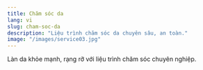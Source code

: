 ```yaml
---
title: Chăm sóc da
lang: vi
slug: cham-soc-da
description: "Liệu trình chăm sóc da chuyên sâu, an toàn."
image: "/images/service03.jpg"
---
```

Làn da khỏe mạnh, rạng rỡ với liệu trình chăm sóc chuyên nghiệp.
